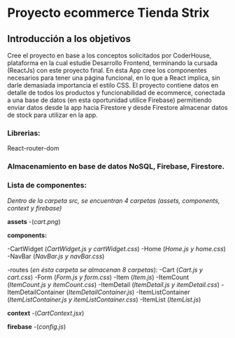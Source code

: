 <h1> Proyecto ecommerce Tienda Strix </h1>

<h2>Introducción a los objetivos</h2>
Cree el proyecto en base a los conceptos solicitados por CoderHouse, plataforma en la cual estudie Desarrollo Frontend, terminando la cursada (ReactJs) con este proyecto final. 
En ésta App cree los componentes necesarios para tener una página funcional, en lo que a React implica, sin darle demasiada importancia el estilo CSS.
El proyecto contiene datos en detalle de todos los productos y funcionabilidad de ecommerce, conectada a una base de datos (en esta oportunidad utilice Firebase) permitiendo enviar datos desde la app hacia Firestore y desde Firestore almacenar datos de stock para utilizar en la app.  

<h3>Librerias:</h3>
React-router-dom 

<h3>Almacenamiento en base de datos NoSQL, Firebase, Firestore. </h3>

<h3>Lista de componentes: </h3>

*Dentro de la carpeta src, se encuentran 4 carpetas (assets, components, context y firebase)*

**assets** 
-(*cart.png*)

**components:**

-CartWidget (*CartWidget.js y cartWidget.css*)
-Home (*Home.js y home.css*)
-NavBar (*NavBar.js y navBar.css*)

-routes (*en ésta carpeta se almacenan 8 carpetas*):
-Cart (*Cart.js y cart.css*)
-Form (*Form.js y form.css*)
-Item (*Item.js*)
-ItemCount (*ItemCount.js y itemCount.css*)
-ItemDetail (*ItemDetail.js y itemDetail.css*)
-ItemDetailContainer (*ItemDetailContainer.js*)
-ItemListContainer (*ItemListContainer.js y itemListContainer.css*)
-ItemList (*ItemList.js*)

**context**
-(*CartContext.jsx*)

**firebase**
-(*config.js*)
